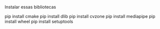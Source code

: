 Instalar essas bibliotecas

pip install cmake
pip install dlib
pip install cvzone
pip install mediapipe
pip install wheel
pip install setuptools
